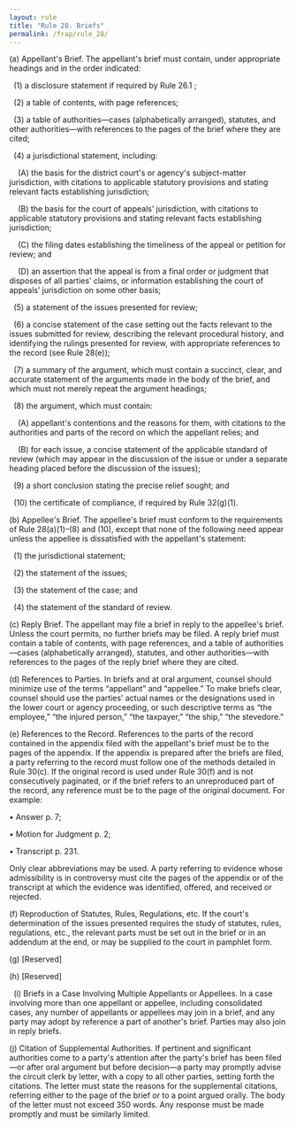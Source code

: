 ```yaml
---
layout: rule
title: "Rule 28. Briefs"
permalink: /frap/rule_28/
---
```


(a) Appellant's Brief. The appellant's brief must contain, under appropriate headings and in the order indicated:


&nbsp;&nbsp;(1) a disclosure statement if required by Rule 26.1 ;


&nbsp;&nbsp;(2) a table of contents, with page references;


&nbsp;&nbsp;(3) a table of authorities—cases (alphabetically arranged), statutes, and other authorities—with references to the pages of the brief where they are cited;


&nbsp;&nbsp;(4) a jurisdictional statement, including:


&nbsp;&nbsp;&nbsp;&nbsp;(A) the basis for the district court's or agency's subject-matter jurisdiction, with citations to applicable statutory provisions and stating relevant facts establishing jurisdiction;


&nbsp;&nbsp;&nbsp;&nbsp;(B) the basis for the court of appeals’ jurisdiction, with citations to applicable statutory provisions and stating relevant facts establishing jurisdiction;


&nbsp;&nbsp;&nbsp;&nbsp;(C) the filing dates establishing the timeliness of the appeal or petition for review; and


&nbsp;&nbsp;&nbsp;&nbsp;(D) an assertion that the appeal is from a final order or judgment that disposes of all parties’ claims, or information establishing the court of appeals’ jurisdiction on some other basis;


&nbsp;&nbsp;(5) a statement of the issues presented for review;


&nbsp;&nbsp;(6) a concise statement of the case setting out the facts relevant to the issues submitted for review, describing the relevant procedural history, and identifying the rulings presented for review, with appropriate references to the record (see Rule 28(e));


&nbsp;&nbsp;(7) a summary of the argument, which must contain a succinct, clear, and accurate statement of the arguments made in the body of the brief, and which must not merely repeat the argument headings;


&nbsp;&nbsp;(8) the argument, which must contain:


&nbsp;&nbsp;&nbsp;&nbsp;(A) appellant's contentions and the reasons for them, with citations to the authorities and parts of the record on which the appellant relies; and


&nbsp;&nbsp;&nbsp;&nbsp;(B) for each issue, a concise statement of the applicable standard of review (which may appear in the discussion of the issue or under a separate heading placed before the discussion of the issues);


&nbsp;&nbsp;(9) a short conclusion stating the precise relief sought; and


&nbsp;&nbsp;(10) the certificate of compliance, if required by Rule 32(g)(1).


(b) Appellee's Brief. The appellee's brief must conform to the requirements of Rule 28(a)(1)–(8) and (10), except that none of the following need appear unless the appellee is dissatisfied with the appellant's statement:


&nbsp;&nbsp;(1) the jurisdictional statement;


&nbsp;&nbsp;(2) the statement of the issues;


&nbsp;&nbsp;(3) the statement of the case; and


&nbsp;&nbsp;(4) the statement of the standard of review.


(c) Reply Brief. The appellant may file a brief in reply to the appellee's brief. Unless the court permits, no further briefs may be filed. A reply brief must contain a table of contents, with page references, and a table of authorities—cases (alphabetically arranged), statutes, and other authorities—with references to the pages of the reply brief where they are cited.


(d) References to Parties. In briefs and at oral argument, counsel should minimize use of the terms “appellant” and “appellee.” To make briefs clear, counsel should use the parties’ actual names or the designations used in the lower court or agency proceeding, or such descriptive terms as “the employee,” “the injured person,” “the taxpayer,” “the ship,” “the stevedore.”


(e) References to the Record. References to the parts of the record contained in the appendix filed with the appellant's brief must be to the pages of the appendix. If the appendix is prepared after the briefs are filed, a party referring to the record must follow one of the methods detailed in Rule 30(c). If the original record is used under Rule 30(f) and is not consecutively paginated, or if the brief refers to an unreproduced part of the record, any reference must be to the page of the original document. For example:


• Answer p. 7;


• Motion for Judgment p. 2;


• Transcript p. 231.


Only clear abbreviations may be used. A party referring to evidence whose admissibility is in controversy must cite the pages of the appendix or of the transcript at which the evidence was identified, offered, and received or rejected.


(f) Reproduction of Statutes, Rules, Regulations, etc. If the court's determination of the issues presented requires the study of statutes, rules, regulations, etc., the relevant parts must be set out in the brief or in an addendum at the end, or may be supplied to the court in pamphlet form.


(g) [Reserved]


(h) [Reserved]


&nbsp;&nbsp;(i) Briefs in a Case Involving Multiple Appellants or Appellees. In a case involving more than one appellant or appellee, including consolidated cases, any number of appellants or appellees may join in a brief, and any party may adopt by reference a part of another's brief. Parties may also join in reply briefs.


(j) Citation of Supplemental Authorities. If pertinent and significant authorities come to a party's attention after the party's brief has been filed—or after oral argument but before decision—a party may promptly advise the circuit clerk by letter, with a copy to all other parties, setting forth the citations. The letter must state the reasons for the supplemental citations, referring either to the page of the brief or to a point argued orally. The body of the letter must not exceed 350 words. Any response must be made promptly and must be similarly limited.